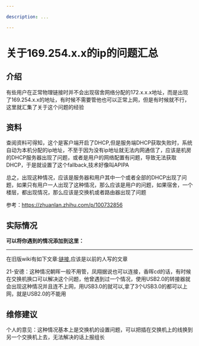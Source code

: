 ```yaml
---

description: ...

---
```


# 关于169.254.x.x的ip的问题汇总

## 介绍
有些用户在正常物理链接时并不会出现宿舍网络分配的172.x.x.x地址，而是出现了169.254.x.x的地址，有时候不需要管他也可以正常上网，但是有时候就不行，这里就汇集了关于这个问题的经验
## 资料
查阅资料可得知，这个是客户端开启了DHCP,但是服务端DHCP获取失败时，系统自动为本机分配的ip地址，不至于因为没有ip地址就无法内网通信了，应该是机房的DHCP服务器出现了问题，或者是用户的网络配置有问题，导致无法获取DHCP，于是就设置了这个fallback,技术好像叫APIPA

总之，出现这种情况，应该是服务器和用户其中一个或者全部的DHCP出现了问题，如果只有用户一人出现了这种情况，那么应该是用户的问题，如果宿舍，一个楼层，都出现情况，那么应该是交换机或者路由器出现了问题

参考：https://zhuanlan.zhihu.com/p/100732856

## 实际情况

**可以将你遇到的情况添加到这里：**

---

在旧版wiki有如下文章:[链接](https://wiki.zsxyww.com/article/fault/%E6%95%85%E9%9A%9C0-%E8%8E%B7%E5%8F%96%E5%88%B0169-254%E5%BC%80%E5%A4%B4%E7%9A%84%E9%94%99%E8%AF%AFip%E5%9C%B0%E5%9D%80),应该是以前的人写的文章

21-安德：这种情况朝晖一般不用管，凤翔据说也可以连接，香晖cd的话，有时候在交换机换口可以解决这个问题，他曾遇到过一个情况，使用USB2.0的转接器就会出现这种情况并且连不上网，用USB3.0的就可以,拿了3个USB3.0的都可以上网，就是USB2.0的不能用

## 维修建议
个人的意见：这种情况基本上是交换机的设置问题，可以把插在交换机上的线换到另一个交换机上去，无法解决的话上报组长




